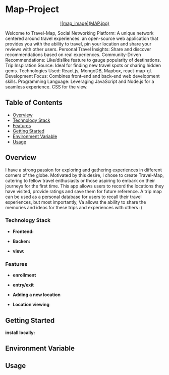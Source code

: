# Map-Project

<div align='center'>
<a href="https://ai-chatbot-five-livid.vercel.app/">
<!-- <img src="[https://lh3.googleusercontent.com/pw/ADCreHfBblVQCm42xnXIYQtWDvmfTPKRhQQEsib5YZBDIKfCJzqCt5iThkqMfQu21KHkILoEMBLa0JX5ydu-DmkRyB-VnHp3FdsBkeoy7zYto9WF8g2b4Ob2FRFJ2Viwdol9a6g9hlckNpeBp_NZ8Qhx3xiT=w380-h75-s-no?authuser=3](https://www.google.com/url?sa=i&url=https%3A%2F%2Fwww.amazon.com%2F-%2Fhe%2F%25D7%25A4%25D7%2599%25D7%25A8%25D7%2590%25D7%2598%25D7%2599%25D7%259D-%25D7%25A6%25D7%2599%25D7%25A4%25D7%2595%25D7%2599-%25D7%25AA%25D7%259E%25D7%2595%25D7%25A0%25D7%2594-%25D7%2590%25D7%259B%25D7%2599%25D7%259C%25D7%2594-%25D7%2592%25D7%2599%25D7%259C%25D7%2599%25D7%2595%25D7%259F%2Fdp%2FB07D6W3HD9&psig=AOvVaw1BFGeFSygoY37lj-xy90fw&ust=1701717228800000&source=images&cd=vfe&opi=89978449&ved=0CBEQjRxqFwoTCPCFren884IDFQAAAAAdAAAAABAE)"/> -->
![map_image](MAP.jpg)
</a>
</div>

Welcome to Travel-Map, Social Networking Platform: A unique network centered around travel experiences.
an open-source web application that provides you with the ability to travel, pin your location and share your reviews with other users.
Personal Travel Insights: Share and discover recommendations based on real experiences.
Community-Driven Recommendations: Like/dislike feature to gauge popularity of destinations.
Trip Inspiration Source: Ideal for finding new travel spots or sharing hidden gems.
Technologies Used: React.js, MongoDB, Mapbox, react-map-gl.
Development Focus: Combines front-end and back-end web development skills.
Programming Language: Leveraging JavaScript and Node.js for a seamless experience. CSS for the view.

## Table of Contents

- [Overview](#overview)
- [Technology Stack](#technology-stack)
- [Features](#features)
- [Getting Started](#getting-started)
- [Environment Variable](#environment-variable)
- [Usage](#usage)

## Overview

I have a strong passion for exploring and gathering experiences in different corners of the globe. Motivated by this desire, I chose to create Travel-Map, catering to fellow travel enthusiasts or those aspiring to embark on their journeys for the first time. This app allows users to record the locations they have visited, provide ratings and save them for future reference. A trip map can be used as a personal database for users to recall their travel experiences, but most importantly, Va allows the ability to share the memories and ideas for these trips and experiences with others :)

### Technology Stack

- **Frontend:** 

- **Backen:**

- **view:** 

### Features

- **enrollment** 

- **entry/exit** 

- **Adding a new location** 

- **Location viewing** 

## Getting Started

**install locally:**


## Environment Variable


## Usage

